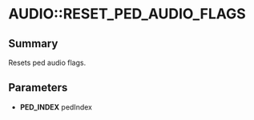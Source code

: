 # AUDIO::RESET_PED_AUDIO_FLAGS

## Summary
Resets ped audio flags.

## Parameters
* **PED_INDEX** pedIndex